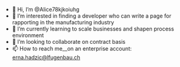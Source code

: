 - 👋 Hi, I’m @Alice78kjkoiuhg 
- 👀 I’m interested in finding a developer who can write a page for rapporting in the manufacturing industry
- 🌱 I’m currently learning to scale businesses and shapen process environment
- 💞️ I’m looking to collaborate on contract basis
- 📫 How to reach me__on an enterprise account: erna.hadzic@lfugenbau.ch

<!---
Alice78kjkoiuhg/Alice78kjkoiuhg is a ✨ special ✨ repository because its `README.md` (this file) appears on your GitHub profile.
You can click the Preview link to take a look at your changes.
